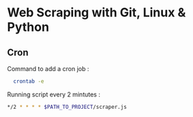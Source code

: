 
# Web Scraping with Git, Linux & Python

## Cron

Command to add a cron job :
```bash
  crontab -e
```
Running script every 2 mintutes :
```bash
*/2 * * * * $PATH_TO_PROJECT/scraper.js
```